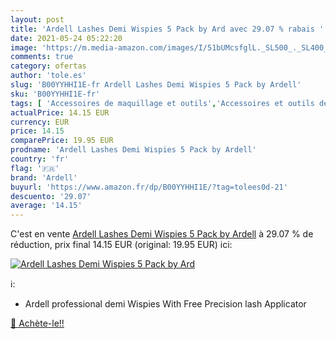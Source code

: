 ```yaml
---
layout: post
title: 'Ardell Lashes Demi Wispies 5 Pack by Ard avec 29.07 % rabais '
date: 2021-05-24 05:22:20
image: 'https://m.media-amazon.com/images/I/51bUMcsfglL._SL500_._SL400_.jpg'
comments: true
category: ofertas
author: 'tole.es'
slug: 'B00YYHHI1E-fr Ardell Lashes Demi Wispies 5 Pack by Ardell'
sku: 'B00YYHHI1E-fr'
tags: [ 'Accessoires de maquillage et outils','Accessoires et outils de maquillage pour yeux','Beauté et Parfum','Faux-cils','Outils et accessoires','ardell', ]
actualPrice: 14.15 EUR
currency: EUR
price: 14.15
comparePrice: 19.95 EUR
prodname: 'Ardell Lashes Demi Wispies 5 Pack by Ardell'
country: 'fr'
flag: '🇫🇷'
brand: 'Ardell'
buyurl: 'https://www.amazon.fr/dp/B00YYHHI1E/?tag=tolees0d-21'
descuento: '29.07'
average: '14.15'
---
```


C'est en vente [Ardell Lashes Demi Wispies 5 Pack by Ardell](https://www.amazon.fr/dp/B00YYHHI1E/?tag=tolees0d-21)  à  29.07 % de réduction, prix final  14.15 EUR (original: 19.95 EUR) ici:

[![Ardell Lashes Demi Wispies 5 Pack by Ard](https://m.media-amazon.com/images/I/51bUMcsfglL._SL500_._SL400_.jpg)](https://www.amazon.fr/dp/B00YYHHI1E/?tag=tolees0d-21)

ℹ️:

- Ardell professional demi Wispies With Free Precision lash Applicator

[🛒 Achète-le!!](https://www.amazon.fr/dp/B00YYHHI1E/?tag=tolees0d-21)
